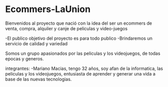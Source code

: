 # Ecommers-LaUnion
Bienvenidos al proyecto que nació con la idea del ser un ecommers de venta, compra, alquiler y canje de peliculas y video-juegos

-El publico objetivo del proyecto es para todo publico
-Brindaremos un servicio de calidad y variedad

Somos un grupo apasionados por las peliculas y los videojuegos, de todas epocas y generos.

integrantes:
-Mariano Macias, tengo 32 años, soy afan de la informatica, las peliculas y los videojuegos, entusiasta de aprender y generar una vida a base de las nuevas tecnologias.